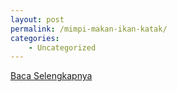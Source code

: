 ```yaml
---
layout: post
permalink: /mimpi-makan-ikan-katak/
categories:
    - Uncategorized
---
```


[Baca Selengkapnya](/03)